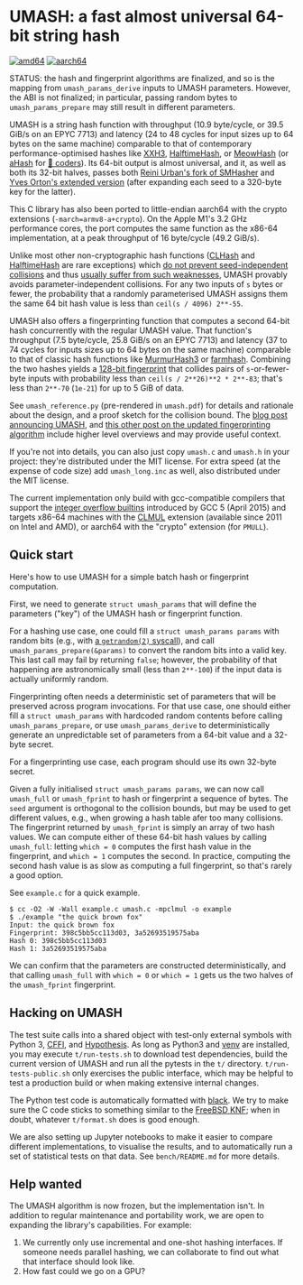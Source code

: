 UMASH: a fast almost universal 64-bit string hash
=================================================

[![amd64](https://github.com/backtrace-labs/umash/actions/workflows/run_tests_amd64.yml/badge.svg?event=push)](https://github.com/backtrace-labs/umash/actions/workflows/run_tests_amd64.yml) [![aarch64](https://github.com/backtrace-labs/umash/actions/workflows/run_tests_aarch64.yml/badge.svg?event=push)](https://github.com/backtrace-labs/umash/actions/workflows/run_tests_aarch64.yml)

STATUS: the hash and fingerprint algorithms are finalized, and so
is the mapping from `umash_params_derive` inputs to UMASH parameters.
However, the ABI is not finalized; in particular, passing random bytes
to `umash_params_prepare` may still result in different parameters.

UMASH is a string hash function with throughput (10.9 byte/cycle, or
39.5 GiB/s on an EPYC 7713) and latency (24 to 48 cycles for input
sizes up to 64 bytes on the same machine) comparable to that of
contemporary performance-optimised hashes like
[XXH3](https://github.com/Cyan4973/xxHash),
[HalftimeHash](https://github.com/jbapple/HalftimeHash),
or
[MeowHash](https://github.com/cmuratori/meow_hash)
(or [aHash](https://github.com/tkaitchuck/aHash/) for
[🦀 coders](https://github.com/backtrace-labs/umash-rs)).
Its 64-bit output is almost universal, and it, as well as both its
32-bit halves, passes both [Reini Urban's fork of
SMHasher](https://github.com/rurban/smhasher/) and [Yves Orton's
extended version](https://github.com/demerphq/smhasher) (after
expanding each seed to a 320-byte key for the latter).

This C library has also been ported to little-endian aarch64 with the
crypto extensions (`-march=armv8-a+crypto`).  On the Apple M1's 3.2
GHz performance cores, the port computes the same function as the
x86-64 implementation, at a peak throughput of 16 byte/cycle (49.2
GiB/s).

Unlike most other non-cryptographic hash functions
([CLHash](https://github.com/lemire/clhash) and
[HalftimeHash](https://github.com/jbapple/HalftimeHash) are rare
exceptions) which
[do not prevent seed-independent collisions](https://github.com/Cyan4973/xxHash/issues/180#issuecomment-474100780)
and thus [usually suffer from such weaknesses](https://www.131002.net/siphash/#at),
UMASH provably avoids parameter-independent collisions.  For any two
inputs of `s` bytes or fewer, the probability that a randomly
parameterised UMASH assigns them the same 64 bit hash value is less
than `ceil(s / 4096) 2**-55`.

UMASH also offers a fingerprinting function that computes a second
64-bit hash concurrently with the regular UMASH value.  That
function's throughput (7.5 byte/cycle, 25.8 GiB/s on an EPYC 7713) and
latency (37 to 74 cycles for inputs sizes up to 64 bytes on the same
machine) comparable to that of classic hash functions like
[MurmurHash3](https://github.com/aappleby/smhasher/wiki/MurmurHash3)
or [farmhash](https://github.com/google/farmhash).
Combining the two hashes yields a
[128-bit fingerprint](https://en.wikipedia.org/wiki/Fingerprint_(computing)#Virtual_uniqueness)
that collides pairs of `s`-or-fewer-byte inputs with probability less
than `ceil(s / 2**26)**2 * 2**-83`; that's less than `2**-70`
(`1e-21`) for up to 5 GiB of data.

See `umash_reference.py` (pre-rendered in `umash.pdf`) for details and
rationale about the design, and a proof sketch for the collision bound.
The [blog post announcing UMASH](https://engineering.backtrace.io/2020-08-24-umash-fast-enough-almost-universal-fingerprinting/),
and [this other post on the updated fingerprinting algorithm](https://pvk.ca/Blog/2020/10/31/nearly-double-the-ph-bits-with-one-more-clmul/)
include higher level overviews and may provide useful context.

If you're not into details, you can also just copy `umash.c` and
`umash.h` in your project: they're distributed under the MIT license.
For extra speed (at the expense of code size) add `umash_long.inc` as
well, also distributed under the MIT license.

The current implementation only build with gcc-compatible compilers
that support the [integer overflow builtins](https://gcc.gnu.org/onlinedocs/gcc/Integer-Overflow-Builtins.html)
introduced by GCC 5 (April 2015) and targets x86-64 machines with the
[CLMUL](https://en.wikipedia.org/wiki/CLMUL_instruction_set) extension
(available since 2011 on Intel and AMD), or aarch64 with the "crypto"
extension (for `PMULL`).

Quick start
-----------

Here's how to use UMASH for a simple batch hash or fingerprint
computation.

First, we need to generate `struct umash_params` that will define the
parameters ("key") of the UMASH hash or fingerprint function.

For a hashing use case, one could fill a `struct umash_params params`
with random bits (e.g., with
[a `getrandom(2)` syscall](https://man7.org/linux/man-pages/man2/getrandom.2.html)),
and call `umash_params_prepare(&params)` to convert the random bits
into a valid key.  This last call may fail by returning `false`;
however, the probability of that happening are astronomically small
(less than `2**-100`) if the input data is actually uniformly random.

Fingerprinting often needs a deterministic set of parameters that will
be preserved across program invocations.  For that use case, one
should either fill a `struct umash_params` with hardcoded random contents
before calling `umash_params_prepare`, or use `umash_params_derive` to
deterministically generate an unpredictable set of parameters from
a 64-bit value and a 32-byte secret.

For a fingerprinting use case, each program should use its own 32-byte
secret.

Given a fully initialised `struct umash_params params`, we can now
call `umash_full` or `umash_fprint` to hash or fingerprint a sequence
of bytes.  The `seed` argument is orthogonal to the collision bounds,
but may be used to get different values, e.g., when growing a hash
table afer too many collisions.  The fingerprint returned by
`umash_fprint` is simply an array of two hash values.  We can compute
either of these 64-bit hash values by calling `umash_full`: letting
`which = 0` computes the first hash value in the fingerprint, and
`which = 1` computes the second.  In practice, computing the second
hash value is as slow as computing a full fingerprint, so that's
rarely a good option.

See `example.c` for a quick example.

    $ cc -O2 -W -Wall example.c umash.c -mpclmul -o example
    $ ./example "the quick brown fox"
    Input: the quick brown fox
    Fingerprint: 398c5bb5cc113d03, 3a52693519575aba
    Hash 0: 398c5bb5cc113d03
    Hash 1: 3a52693519575aba

We can confirm that the parameters are constructed deterministically,
and that calling `umash_full` with `which = 0` or `which = 1` gets us
the two halves of the `umash_fprint` fingerprint.

Hacking on UMASH
----------------

The test suite calls into a shared object with test-only external
symbols with Python 3, [CFFI](https://cffi.readthedocs.io/en/latest/),
and [Hypothesis](https://hypothesis.works/).  As long as Python3 and
[venv](https://docs.python.org/3/library/venv.html) are installed, you
may execute `t/run-tests.sh` to download test dependencies, build the
current version of UMASH and run all the pytests in the `t/`
directory.  `t/run-tests-public.sh` only exercises the public
interface, which may be helpful to test a production build or when
making extensive internal changes.

The Python test code is automatically formatted with
[black](https://github.com/psf/black).  We try to make sure the C code
sticks to something similar to the
[FreeBSD KNF](https://www.freebsd.org/cgi/man.cgi?query=style&sektion=9);
when in doubt, whatever `t/format.sh` does is good enough.

We are also setting up Jupyter notebooks to make it easier to compare
different implementations, to visualise the results, and to
automatically run a set of statistical tests on that data. See
`bench/README.md` for more details.

Help wanted
-----------

The UMASH algorithm is now frozen, but the implementation isn't.  In
addition to regular maintenance and portability work, we are open to
expanding the library's capabilities. For example:

1. We currently only use incremental and one-shot hashing
   interfaces. If someone needs parallel hashing, we can collaborate
   to find out what that interface should look like.
2. How fast could we go on a GPU?
